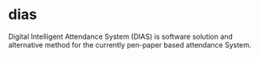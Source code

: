 # dias
Digital Intelligent Attendance System (DIAS) is software solution and alternative method for the currently pen-paper based attendance System.
